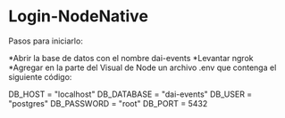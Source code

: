 # Login-NodeNative

Pasos para iniciarlo:

*Abrir la base de datos con el nombre dai-events
*Levantar ngrok
*Agregar en la parte del Visual de Node un archivo .env que contenga el siguiente código:

DB_HOST         = "localhost"
DB_DATABASE     = "dai-events"
DB_USER         = "postgres"
DB_PASSWORD     = "root"
DB_PORT         = 5432
